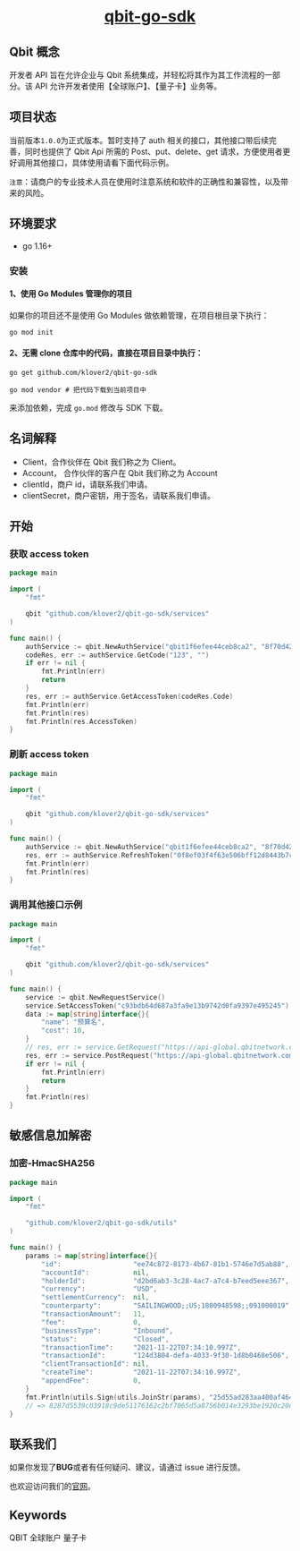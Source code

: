 <p style="text-align: center;">
  <h1 align="center"><a href="javascript:void(0);">qbit-go-sdk</a></h1>
</p>

## Qbit 概念

开发者 API 旨在允许企业与 Qbit 系统集成，并轻松将其作为其工作流程的一部分。该 API 允许开发者使用【全球账户】、【量子卡】业务等。

## 项目状态

当前版本`1.0.0`为正式版本。暂时支持了 auth 相关的接口，其他接口带后续完善，同时也提供了 Qbit Api 所需的 Post、put、delete、get 请求，方便使用者更好调用其他接口，具体使用请看下面代码示例。

`注意`：请商户的专业技术人员在使用时注意系统和软件的正确性和兼容性，以及带来的风险。

## 环境要求

- go 1.16+

### 安装

#### 1、使用 Go Modules 管理你的项目

如果你的项目还不是使用 Go Modules 做依赖管理，在项目根目录下执行：

```shell
go mod init
```

#### 2、无需 clone 仓库中的代码，直接在项目目录中执行：

```shell
go get github.com/klover2/qbit-go-sdk

go mod vendor # 把代码下载到当前项目中
```

来添加依赖，完成 `go.mod` 修改与 SDK 下载。

## 名词解释

- Client，合作伙伴在 Qbit 我们称之为 Client。
- Account， 合作伙伴的客户在 Qbit 我们称之为 Account
- clientId，商户 id，请联系我们申请。
- clientSecret，商户密钥，用于签名，请联系我们申请。

## 开始

### 获取 access token

```go
package main

import (
	"fmt"

	qbit "github.com/klover2/qbit-go-sdk/services"
)

func main() {
	authService := qbit.NewAuthService("qbit1f6efee44ceb8ca2", "8f70d42a1393802aebf567be27a47879", "https://api-global.qbitnetwork.com")
	codeRes, err := authService.GetCode("123", "")
	if err != nil {
		fmt.Println(err)
		return
	}
	res, err := authService.GetAccessToken(codeRes.Code)
	fmt.Println(err)
	fmt.Println(res)
	fmt.Println(res.AccessToken)
}
```

### 刷新 access token

```go
package main

import (
	"fmt"

	qbit "github.com/klover2/qbit-go-sdk/services"
)

func main() {
	authService := qbit.NewAuthService("qbit1f6efee44ceb8ca2", "8f70d42a1393802aebf567be27a47879", "https://api-global.qbitnetwork.com")
	res, err := authService.RefreshToken("0f8ef03f4f63e506bff12d8443b7c6c92d4c5c561d615e1819d7d6f3fac558c7")
	fmt.Println(err)
	fmt.Println(res)
}
```

### 调用其他接口示例

```go
package main

import (
	"fmt"

	qbit "github.com/klover2/qbit-go-sdk/services"
)

func main() {
	service := qbit.NewRequestService()
	service.SetAccessToken("c93bdb64d687a3fa9e13b9742d0fa9397e495245")
	data := map[string]interface{}{
		"name": "预算名",
		"cost": 10,
	}
	// res, err := service.GetRequest("https://api-global.qbitnetwork.com/open-api/v1/budget", data)
	res, err := service.PostRequest("https://api-global.qbitnetwork.com/open-api/v1/budget", data)
	if err != nil {
		fmt.Println(err)
		return
	}
	fmt.Println(res)
}
```

## 敏感信息加解密

### 加密-HmacSHA256

```go
package main

import (
	"fmt"

	"github.com/klover2/qbit-go-sdk/utils"
)

func main() {
	params := map[string]interface{}{
		"id":                  "ee74c872-8173-4b67-81b1-5746e7d5ab88",
		"accountId":           nil,
		"holderId":            "d2bd6ab3-3c28-4ac7-a7c4-b7eed5eee367",
		"currency":            "USD",
		"settlementCurrency":  nil,
		"counterparty":        "SAILINGWOOD;;US;1800948598;;091000019",
		"transactionAmount":   11,
		"fee":                 0,
		"businessType":        "Inbound",
		"status":              "Closed",
		"transactionTime":     "2021-11-22T07:34:10.997Z",
		"transactionId":       "124d3804-defa-4033-9f30-1d8b0468e506",
		"clientTransactionId": nil,
		"createTime":          "2021-11-22T07:34:10.997Z",
		"appendFee":           0,
	}
	fmt.Println(utils.Sign(utils.JoinStr(params), "25d55ad283aa400af464c76d713c07ad"))
	// => 8287d5539c03918c9de51176162c2bf7065d5a8756b014e3293be1920c20d102
}
```

## 联系我们

如果你发现了**BUG**或者有任何疑问、建议，请通过 issue 进行反馈。

也欢迎访问我们的[官网](https://www.qbitnetwork.com/#/)。

## Keywords

QBIT 全球账户 量子卡
